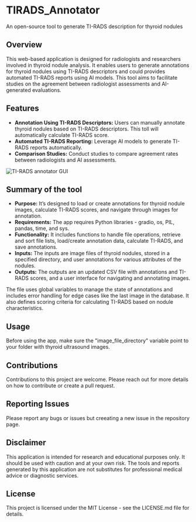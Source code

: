 # TIRADS_Annotator
An open-source tool to generate TI-RADS description for thyroid nodules


## Overview
This web-based application is designed for radiologists and researchers involved in thyroid nodule analysis. It enables users to generate annotations for thyroid nodules using TI-RADS descriptors and could provides automated TI-RADS reports using AI models. This tool aims to facilitate studies on the agreement between radiologist assessments and AI-generated evaluations.

## Features
- **Annotation Using TI-RADS Descriptors:** Users can manually annotate thyroid nodules based on TI-RADS descriptors. This toll will automatically calculate TI-RADS score. 
- **Automated TI-RADS Reporting:** Leverage AI models to generate TI-RADS reports automatically.
- **Comparison Studies:** Conduct studies to compare agreement rates between radiologists and AI assessments.

![TI-RADS annotator GUI](https://github.com/johnyquest7/TIRADS_Annotator/assets/22123236/1a494928-f008-467e-99e9-f584b5465a24)
## Summary of the tool

- **Purpose:** It’s designed to load or create annotations for thyroid nodule images, calculate TI-RADS scores, and navigate through images for annotation.
- **Requirements:** The app requires Python libraries - gradio, os, PIL, pandas, time, and sys.
- **Functionality:** It includes functions to handle file operations, retrieve and sort file lists, load/create annotation data, calculate TI-RADS, and save annotations.
- **Inputs:** The inputs are image files of thyroid nodules, stored in a specified directory, and user annotations for various attributes of the nodules.
- **Outputs:** The outputs are an updated CSV file with annotations and TI-RADS scores, and a user interface for navigating and annotating images.
  
The file uses global variables to manage the state of annotations and includes error handling for edge cases like the last image in the database. It also defines scoring criteria for calculating TI-RADS based on nodule characteristics.

## Usage
Before using the app, make sure the  "image_file_directory" variable point to your folder with thyroid ultrasound images.

## Contributions
Contributions to this project are welcome. Please reach out for more details on how to contribute or create a pull request.

## Reporting Issues
Please report any bugs or issues but creeating a new issue in the repository page. 

## Disclaimer
This application is intended for research and educational purposes only. It should be used with caution and at your own risk. The tools and reports generated by this application are not substitutes for professional medical advice or diagnostic services.

## License
This project is licensed under the MIT License - see the LICENSE.md file for details.

